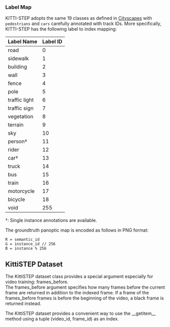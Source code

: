 ### Label Map

KITTI-STEP adopts the same 19 classes as defined in
[Cityscapes](https://www.cityscapes-dataset.com/dataset-overview/#class-definitions)
with `pedestrians` and `cars` carefully annotated with track IDs. More
specifically, KITTI-STEP has the following label to index mapping:

Label Name     | Label ID
-------------- | --------
road           | 0
sidewalk       | 1
building       | 2
wall           | 3
fence          | 4
pole           | 5
traffic light  | 6
traffic sign   | 7
vegetation     | 8
terrain        | 9
sky            | 10
person&dagger; | 11
rider          | 12
car&dagger;    | 13
truck          | 14
bus            | 15
train          | 16
motorcycle     | 17
bicycle        | 18
void           | 255

&dagger;: Single instance annotations are available.

The groundtruth panoptic map is encoded as follows in PNG format:

```
R = semantic_id
G = instance_id // 256
B = instance % 256
```

## KittiSTEP Dataset

The KittiSTEP dataset class provides a special argument especially for video training: frames_before.  
The frames_before argument specifies how many frames before the current frame are returned in addition to the indexed frame. If a frame of the frames_before frames is before the beginning of the video, a black frame is returned instead.

The KittiSTEP dataset provides a convenient way to use the \_\_getitem\_\_ method using a tuple (video_id, frame_id) as an index.